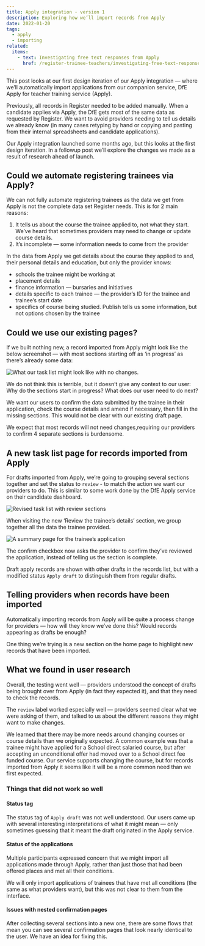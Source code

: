 ```yaml
---
title: Apply integration - version 1
description: Exploring how we’ll import records from Apply
date: 2022-01-20
tags:
  - apply
  - importing
related:
  items:
    - text: Investigating free text responses from Apply
      href: /register-trainee-teachers/investigating-free-text-responses-from-apply/
---
```


This post looks at our first design iteration of our Apply integration — where we’ll automatically import applications from our companion service, DfE Apply for teacher training service (Apply).

Previously, all records in Register needed to be added manually. When a candidate applies via Apply, the DfE gets most of the same data as requested by Register. We want to avoid providers needing to tell us details we already know (in many cases retyping by hand or copying and pasting from their internal spreadsheets and candidate applications).

Our Apply integration launched some months ago, but this looks at the first design iteration. In a followup post we’ll explore the changes we made as a result of research ahead of launch.

## Could we automate registering trainees via Apply?

We can not fully automate registering trainees as the data we get from Apply is not the complete data set Register needs. This is for 2 main reasons:

1. It tells us about the course the trainee applied to, not what they start. We’ve heard that sometimes providers may need to change or update course details.
2. It’s incomplete — some information needs to come from the provider

In the data from Apply we get details about the course they applied to and, their personal details and education, but only the provider knows:

- schools the trainee might be working at
- placement details
- finance information — bursaries and initiatives
- details specific to each trainee — the provider’s ID for the trainee and trainee’s start date
- specifics of course being studied. Publish tells us some information, but not options chosen by the trainee

## Could we use our existing pages?

If we built nothing new, a record imported from Apply might look like the below screenshot — with most sections starting off as ‘in progress’ as there’s already some data:

![What our task list might look like with no changes.](1-task-list-view-with-no-changes.png)

We do not think this is terrible, but it doesn’t give any context to our user: Why do the sections start in progress? What does our user need to do next?

We want our users to confirm the data submitted by the trainee in their application, check the course details and amend if necessary, then fill in the missing sections. This would not be clear with our existing draft page.

We expect that most records will not need changes,requiring our providers to confirm 4 separate sections is burdensome.

## A new task list page for records imported from Apply

For drafts imported from Apply, we’re going to grouping several sections together and set the status to `review` - to match the action we want our providers to do. This is similar to some work done by the DfE Apply service on their candidate dashboard.

![Revised task list with review sections](2-task-list-with-new-review-sections.png)

When visiting the new ‘Review the trainee’s details’ section, we group together all the data the trainee provided.

![A summary page for the trainee’s application](3-trainee-application-summary-page.png)

The confirm checkbox now asks the provider to confirm they’ve reviewed the application, instead of telling us the section is complete.

Draft apply records are shown with other drafts in the records list, but with a modified status `Apply draft` to distinguish them from regular drafts.

## Telling providers when records have been imported

Automatically importing records from Apply will be quite a process change for providers — how will they know we’ve done this? Would records appearing as drafts be enough?

One thing we’re trying is a new section on the home page to highlight new records that have been imported.

## What we found in user research

Overall, the testing went well — providers understood the concept of drafts being brought over from Apply (in fact they expected it), and that they need to check the records.

The `review` label worked especially well — providers seemed clear what we were asking of them, and talked to us about the different reasons they might want to make changes.

We learned that there may be more needs around changing courses or course details than we originally expected. A common example was that a trainee might have applied for a School direct salaried course, but after accepting an unconditional offer had moved over to a School direct fee funded course. Our service supports changing the course, but for records imported from Apply it seems like it will be a more common need than we first expected.

### Things that did not work so well

#### Status tag

The status tag of `Apply draft` was not well understood. Our users came up with several interesting interpretations of what it might mean — only sometimes guessing that it meant the draft originated in the Apply service.

#### Status of the applications

Multiple participants expressed concern that we might import all applications made through Apply, rather than just those that had been offered places and met all their conditions.

We will only import applications of trainees that have met all conditions (the same as what providers want), but this was not clear to them from the interface.

#### Issues with nested confirmation pages

After collecting several sections into a new one, there are some flows that mean you can see several confirmation pages that look nearly identical to the user. We have an idea for fixing this.
